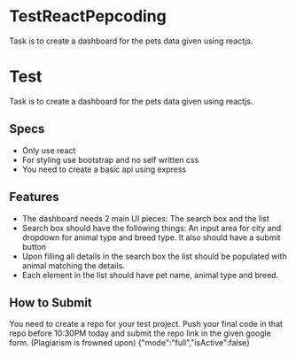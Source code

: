 # TestReactPepcoding
Task is to create a dashboard for the pets data given using reactjs.


# Test 

Task is to create a dashboard for the pets data given using reactjs.

## Specs 
- Only use react 
- For styling use bootstrap and no self written css 
- You need to create a basic api using express 

## Features
- The dashboard needs 2 main UI pieces: The search box and the list 
- Search box should have the following things: An input area for city and dropdown for animal type and breed type. It also should have a submit button
- Upon filling all details in the search box the list should be populated with animal matching the details.
- Each element in the list should have pet name, animal type and breed.

## How to Submit
You need to create a repo for your test project. Push your final code in that repo before 10:30PM today and submit the repo link in the given google form.
(Plagiarism is frowned upon)
{"mode":"full","isActive":false}
